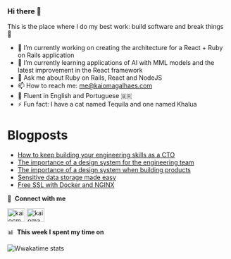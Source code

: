 ### Hi there 👋

This is the place where I do my best work: build software and break things 🤣

- 🔭 I’m currently working on creating the architecture for a React + Ruby on Rails application
- 🌱 I’m currently learning applications of AI with MML models and the latest improvement in the React framework
- 💬 Ask me about Ruby on Rails, React and NodeJS
- 📫 How to reach me: me@kaiomagalhaes.com
- 📜 Fluent in English and Portuguese 🇧🇷
- ⚡ Fun fact: I have a cat named Tequila and one named Khalua

# Blogposts

- [How to keep building your engineering skills as a CTO](https://kaiomagalhaes.com/blog/Staying-technical-as-a-CTO)
- [The importance of a design system for the engineering team](https://kaiomagalhaes.com/blog/The-importance-of-a-design-system-for-the-engineering-team)
- [The importance of a design system when building products](https://kaiomagalhaes.com/blog/The-importance-of-a-design-system-when-building-products)
- [Sensitive data storage made easy](https://kaiomagalhaes.com/blog/Sensitive-data-storage-made-easy)
- [Free SSL with Docker and NGINX](https://kaiomagalhaes.com/blog/A-Free-SSL-with-docker-and-nginx)

🔗 &nbsp;**Connect with me**

<p align="left">
<a href="https://twitter.com/kaiocmagalhaes" target="blank"><img align="center" src="https://raw.githubusercontent.com/rahuldkjain/github-profile-readme-generator/master/src/images/icons/Social/twitter.svg" alt="kaiocmagalhaes" height="30" width="40" /></a>
<a href="https://linkedin.com/in/kaiomagalhaes" target="blank"><img align="center" src="https://raw.githubusercontent.com/rahuldkjain/github-profile-readme-generator/master/src/images/icons/Social/linked-in-alt.svg" alt="kaiomagalhaes" height="30" width="40" /></a>

📊 &nbsp;**This week I spent my time on**

![Wwakatime stats](https://github-readme-stats-taupe-two.vercel.app/api/wakatime?username=kaiomagalhaes&hide_title=true&hide_border=true&langs_count=5&bg_color=00000000&text_color=777)

<!--
**kaiomagalhaes/kaiomagalhaes** is a ✨ _special_ ✨ repository because its `README.md` (this file) appears on your GitHub profile.

Here are some ideas to get you started:

-->

